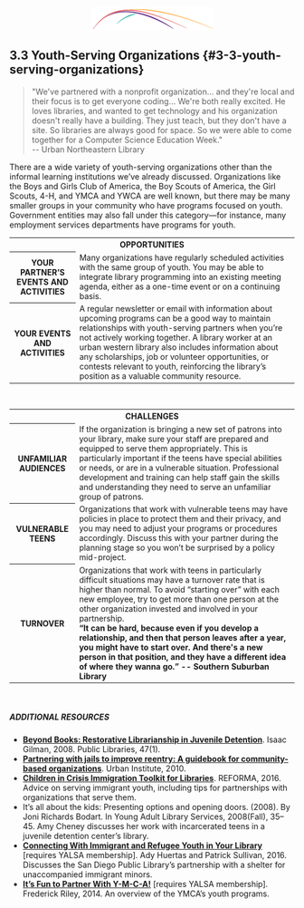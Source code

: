 <div style="text-align:center"><img src="/logo/Connectedlib-Logo-Graph.png" alt=""></div>



## 3.3 Youth-Serving Organizations {#3-3-youth-serving-organizations}

> "We&#039;ve partnered with a nonprofit organization... and they&#039;re local and their focus is to get everyone coding… We&#039;re both really excited. He loves libraries, and wanted to get technology and his organization doesn&#039;t really have a building. They just teach, but they don&#039;t have a site. So libraries are always good for space. So we were able to come together for a Computer Science Education Week."<br/> -- Urban Northeastern Library

There are a wide variety of youth-serving organizations other than the informal learning institutions we’ve already discussed. Organizations like the Boys and Girls Club of America, the Boy Scouts of America, the Girl Scouts, 4-H, and YMCA and YWCA are well known, but there may be many smaller groups in your community who have programs focused on youth. Government entities may also fall under this category—for instance, many employment services departments have programs for youth.

<table class="heading-cell6 no-common-style"><tr><th colspan="2">OPPORTUNITIES</th></tr><tr class="row1"><th>YOUR PARTNER’S EVENTS AND ACTIVITIES</th><td>Many organizations have regularly scheduled activities with the same group of youth. You may be able to integrate library programming into an existing meeting agenda, either as a one-time event or on a continuing basis.</td></tr><tr class="row2"><th>YOUR EVENTS AND ACTIVITIES</th><td>A regular newsletter or email with information about upcoming programs can be a good way to maintain relationships with youth-serving partners when you’re not actively working together. A library worker at an urban western library also includes information about any scholarships, job or volunteer opportunities, or contests relevant to youth, reinforcing the library’s position as a valuable community resource.</td></tr></table>
<br>


<table class="heading-cell6 no-common-style"><tr><th colspan="2">CHALLENGES</th></tr><tr class="row1"><th>UNFAMILIAR AUDIENCES</th><td>If the organization is bringing a new set of patrons into your library, make sure your staff are prepared and equipped to serve them appropriately. This is particularly important if the teens have special abilities or needs, or are in a vulnerable situation. Professional development and training can help staff gain the skills and understanding they need to serve an unfamiliar group of patrons.</td></tr><tr class="row2"><th>VULNERABLE TEENS</th><td>Organizations that work with vulnerable teens may have policies in place to protect them and their privacy, and you may need to adjust your programs or procedures accordingly. Discuss this with your partner during the planning stage so you won’t be surprised by a policy mid-project.</td></tr><tr class="row3"><th>TURNOVER</th><td>Organizations that work with teens in particularly difficult situations may have a turnover rate that is higher than normal. To avoid “starting over” with each new employee, try to get more than one person at the other organization invested and involved in your partnership.
<br/><b>“It can be hard, because even if you develop a relationship, and then that person leaves after a year, you might have to start over. And there's a new person in that position, and they have a different idea of where they wanna go.” -- Southern Suburban Library</b></td></tr></table>
<br>


<div class="table-format additional-resources"><h5><span class="title">ADDITIONAL RESOURCES</span></h5><ul><li>	<a href="http://commons.pacificu.edu/libfac/1/"><b>Beyond Books: Restorative Librarianship in Juvenile Detention</b></a>. Isaac Gilman, 2008. Public Libraries, 47(1). </li><li><a href="http://www.urban.org/research/publication/partnering-jails-improve-reentry-guidebook-community-based-organizations/view/full_report"><b>Partnering with jails to improve reentry: A guidebook for community-based organizations</b></a>. Urban Institute, 2010.</li><li><a href="http://refugeechildren.wixsite.com/refugee-children/downloads"><b>Children in Crisis Immigration Toolkit for Libraries</b></a>. REFORMA, 2016. Advice on serving immigrant youth, including tips for partnerships with organizations that serve them.</li><li>It’s all about the kids: Presenting options and opening doors. (2008). By Joni Richards Bodart. In Young Adult Library Services, 2008(Fall), 35–45. Amy Cheney discusses her work with incarcerated teens in a juvenile detention center’s library. </li><li><a href="http://www.ala.org/yalsa/yalsamemonly/webinars/yell-yalsa-e-learning-library-date"><b>Connecting With Immigrant and Refugee Youth in Your Library</b></a> [requires YALSA membership]. Ady Huertas and Patrick Sullivan, 2016. Discusses the San Diego Public Library’s partnership with a shelter for unaccompanied immigrant minors. </li><li><a href="http://www.ala.org/yalsa/yalsamemonly/webinars/webinars"><b>It’s Fun to Partner With Y-M-C-A!</b></a> [requires YALSA membership]. Frederick Riley, 2014. An overview of the YMCA’s youth programs.</li></ul></div>